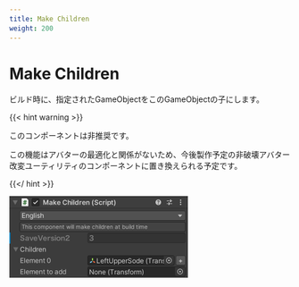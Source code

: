 ```yaml
---
title: Make Children
weight: 200
---
```


# Make Children

ビルド時に、指定されたGameObjectをこのGameObjectの子にします。

{{< hint warning >}}

このコンポーネントは非推奨です。

この機能はアバターの最適化と関係がないため、今後製作予定の非破壊アバター改変ユーティリティのコンポーネントに置き換えられる予定です。

{{</ hint >}}

![component.png](component.png)
